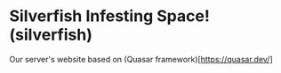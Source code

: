 # Silverfish Infesting Space! (silverfish)

Our server's website based on (Quasar framework)[https://quasar.dev/]
